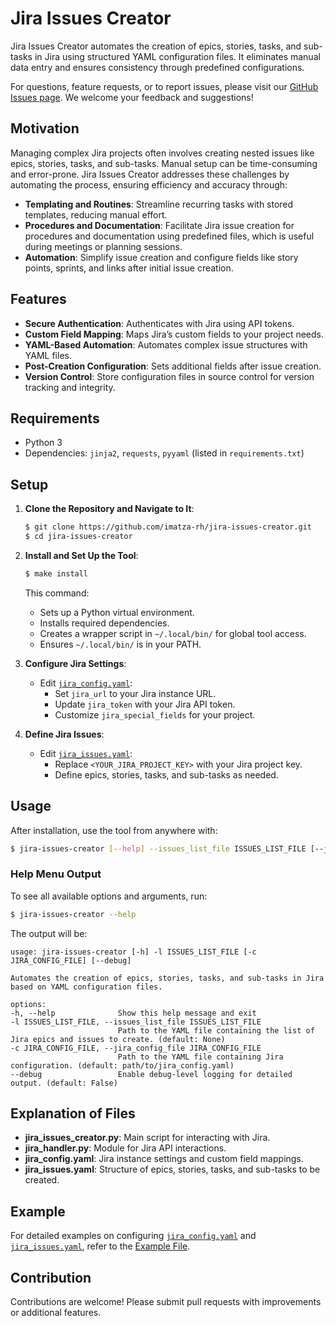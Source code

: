 # Jira Issues Creator

Jira Issues Creator automates the creation of epics, stories, tasks, and sub-tasks in Jira using structured YAML configuration files. It eliminates manual data entry and ensures consistency through predefined configurations.

For questions, feature requests, or to report issues, please visit our [GitHub Issues page](https://github.com/imatza-rh/jira-issues-creator/issues). We welcome your feedback and suggestions!

## Motivation

Managing complex Jira projects often involves creating nested issues like epics, stories, tasks, and sub-tasks. Manual setup can be time-consuming and error-prone. Jira Issues Creator addresses these challenges by automating the process, ensuring efficiency and accuracy through:

- **Templating and Routines**: Streamline recurring tasks with stored templates, reducing manual effort.
- **Procedures and Documentation**: Facilitate Jira issue creation for procedures and documentation using predefined files, which is useful during meetings or planning sessions.
- **Automation**: Simplify issue creation and configure fields like story points, sprints, and links after initial issue creation.

## Features

- **Secure Authentication**: Authenticates with Jira using API tokens.
- **Custom Field Mapping**: Maps Jira’s custom fields to your project needs.
- **YAML-Based Automation**: Automates complex issue structures with YAML files.
- **Post-Creation Configuration**: Sets additional fields after issue creation.
- **Version Control**: Store configuration files in source control for version tracking and integrity.

## Requirements

- Python 3
- Dependencies: `jinja2`, `requests`, `pyyaml` (listed in `requirements.txt`)

## Setup

1. **Clone the Repository and Navigate to It**:
   ```sh
   $ git clone https://github.com/imatza-rh/jira-issues-creator.git
   $ cd jira-issues-creator
   ```

2. **Install and Set Up the Tool**:
   ```sh
   $ make install
   ```
   This command:
   - Sets up a Python virtual environment.
   - Installs required dependencies.
   - Creates a wrapper script in `~/.local/bin/` for global tool access.
   - Ensures `~/.local/bin/` is in your PATH.

3. **Configure Jira Settings**:
   - Edit [`jira_config.yaml`](jira_config.yaml):
     - Set `jira_url` to your Jira instance URL.
     - Update `jira_token` with your Jira API token.
     - Customize `jira_special_fields` for your project.

4. **Define Jira Issues**:
   - Edit [`jira_issues.yaml`](jira_issues.yaml):
     - Replace `<YOUR_JIRA_PROJECT_KEY>` with your Jira project key.
     - Define epics, stories, tasks, and sub-tasks as needed.

## Usage

After installation, use the tool from anywhere with:
   ```sh
   $ jira-issues-creator [--help] --issues_list_file ISSUES_LIST_FILE [--jira_config_file JIRA_CONFIG_FILE] [--debug]
   ```

### Help Menu Output

To see all available options and arguments, run:
   ```sh
   $ jira-issues-creator --help
   ```

The output will be:
   ```plaintext
   usage: jira-issues-creator [-h] -l ISSUES_LIST_FILE [-c JIRA_CONFIG_FILE] [--debug]

   Automates the creation of epics, stories, tasks, and sub-tasks in Jira based on YAML configuration files.

   options:
   -h, --help              Show this help message and exit
   -l ISSUES_LIST_FILE, --issues_list_file ISSUES_LIST_FILE
                           Path to the YAML file containing the list of Jira epics and issues to create. (default: None)
   -c JIRA_CONFIG_FILE, --jira_config_file JIRA_CONFIG_FILE
                           Path to the YAML file containing Jira configuration. (default: path/to/jira_config.yaml)
   --debug                 Enable debug-level logging for detailed output. (default: False)
   ```

## Explanation of Files

- **jira_issues_creator.py**: Main script for interacting with Jira.
- **jira_handler.py**: Module for Jira API interactions.
- **jira_config.yaml**: Jira instance settings and custom field mappings.
- **jira_issues.yaml**: Structure of epics, stories, tasks, and sub-tasks to be created.

## Example

For detailed examples on configuring [`jira_config.yaml`](jira_config.yaml) and [`jira_issues.yaml`](jira_issues.yaml), refer to the [Example File](example.md).

## Contribution

Contributions are welcome! Please submit pull requests with improvements or additional features.